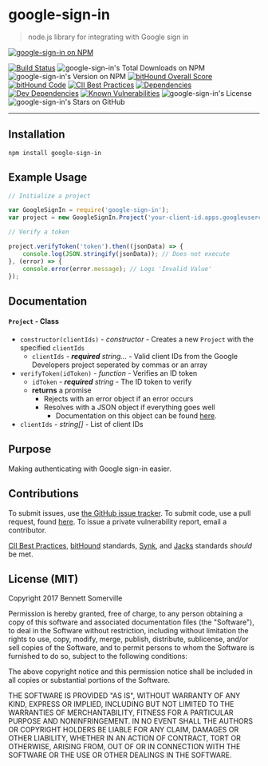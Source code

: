 # google-sign-in

> node.js library for integrating with Google sign in

[![google-sign-in on NPM](https://nodei.co/npm/google-sign-in.png)](https://www.npmjs.com/package/google-sign-in)

[![Build Status](https://travis-ci.org/bdsomer/google-sign-in.svg?branch=master)](https://travis-ci.org/bdsomer/google-sign-in) ![google-sign-in's Total Downloads on NPM](https://img.shields.io/npm/dt/google-sign-in.svg) ![google-sign-in's Version on NPM](https://img.shields.io/npm/v/google-sign-in.svg) [![bitHound Overall Score](https://www.bithound.io/github/bdsomer/google-sign-in/badges/score.svg)](https://www.bithound.io/github/bdsomer/google-sign-in) [![bitHound Code](https://www.bithound.io/github/bdsomer/google-sign-in/badges/code.svg)](https://www.bithound.io/github/bdsomer/google-sign-in) [![CII Best Practices](https://bestpractices.coreinfrastructure.org/projects/733/badge)](https://bestpractices.coreinfrastructure.org/projects/733) [![Dependencies](https://www.bithound.io/github/bdsomer/google-sign-in/badges/dependencies.svg)](https://www.bithound.io/github/bdsomer/google-sign-in/master/dependencies/npm) [![Dev Dependencies](https://www.bithound.io/github/bdsomer/google-sign-in/badges/devDependencies.svg)](https://www.bithound.io/github/bdsomer/google-sign-in/master/dependencies/npm) [![Known Vulnerabilities](https://snyk.io/test/github/bdsomer/google-sign-in/badge.svg)](https://snyk.io/test/github/bdsomer/google-sign-in) ![google-sign-in's License](https://img.shields.io/npm/l/google-sign-in.svg) ![google-sign-in's Stars on GitHub](https://img.shields.io/github/stars/bdsomer/google-sign-in.svg?style=social&label=Star)

---

## Installation

```
npm install google-sign-in
```


## Example Usage

```javascript
// Initialize a project

var GoogleSignIn = require('google-sign-in');
var project = new GoogleSignIn.Project('your-client-id.apps.googleusercontent.com', 'your-other-client-id.apps.googleusercontent.com');

// Verify a token

project.verifyToken('token').then((jsonData) => {
	console.log(JSON.stringify(jsonData)); // Does not execute
}, (error) => {
	console.error(error.message); // Logs 'Invalid Value'
});
```

## Documentation

#### `Project` - Class
- `constructor(clientIds)` - *constructor* - Creates a new `Project` with the specified `clientIds`
  - `clientIds` - ***required*** *string...* - Valid client IDs from the Google Developers project seperated by commas or an array
- `verifyToken(idToken)` - *function* - Verifies an ID token
  - `idToken` - ***required*** *string* - The ID token to verify
  - **returns** a promise
    - Rejects with an error object if an error occurs
    - Resolves with a JSON object if everything goes well
      - Documentation on this object can be found [here](https://developers.google.com/identity/sign-in/web/backend-auth#calling-the-tokeninfo-endpoint "data object documentation").
- `clientIds` - *string[]* - List of client IDs

## Purpose

Making authenticating with Google sign-in easier.

## Contributions

To submit issues, use [the GitHub issue tracker](https://github.com/javacoolme/google-sign-in/issues).
To submit code, use a pull request, found [here](https://github.com/javacoolme/google-sign-in/pulls).
To issue a private vulnerability report, email a contributor.

[CII Best Practices](https://bestpractices.coreinfrastructure.org/), [bitHound](https://www.bithound.io/) standards, [Synk](https://snyk.io/), and [Jacks](https://jacks.codiscope.com/) standards *should* be met.

## License (MIT)

Copyright 2017 Bennett Somerville

Permission is hereby granted, free of charge, to any person obtaining a copy of this software and associated documentation files (the "Software"), to deal in the Software without restriction, including without limitation the rights to use, copy, modify, merge, publish, distribute, sublicense, and/or sell copies of the Software, and to permit persons to whom the Software is furnished to do so, subject to the following conditions:

The above copyright notice and this permission notice shall be included in all copies or substantial portions of the Software.

THE SOFTWARE IS PROVIDED "AS IS", WITHOUT WARRANTY OF ANY KIND, EXPRESS OR IMPLIED, INCLUDING BUT NOT LIMITED TO THE WARRANTIES OF MERCHANTABILITY, FITNESS FOR A PARTICULAR PURPOSE AND NONINFRINGEMENT. IN NO EVENT SHALL THE AUTHORS OR COPYRIGHT HOLDERS BE LIABLE FOR ANY CLAIM, DAMAGES OR OTHER LIABILITY, WHETHER IN AN ACTION OF CONTRACT, TORT OR OTHERWISE, ARISING FROM, OUT OF OR IN CONNECTION WITH THE SOFTWARE OR THE USE OR OTHER DEALINGS IN THE SOFTWARE.
